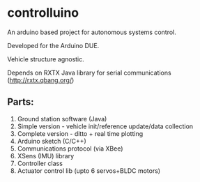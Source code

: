 # controlluino

An arduino based project for autonomous systems control. 

Developed for the Arduino DUE.

Vehicle structure agnostic.

Depends on RXTX Java library for serial communications (http://rxtx.qbang.org/)

## Parts:
1. Ground station software (Java)
  1. Simple version - vehicle init/reference update/data collection
  2. Complete version - ditto + real time plotting
2. Arduino sketch (C/C++)
  1. Communications protocol (via XBee)
  2. XSens (IMU) library
  3. Controller class
  4. Actuator control lib (upto 6 servos+BLDC motors)
